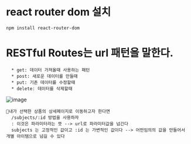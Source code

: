 # react router dom 설치

```
npm install react-router-dom
```


# RESTful Routes는 url 패턴을 말한다.
```
  * get: 데이터 가져올때 사용하는 패턴
  * post: 새로운 데이터를 만들때
  * put: 기존 데이터를 수정할때
  * delete: 데이터를 삭제할때
```
![image](https://github.com/manbock/node.js/assets/145514177/74052111-ddc5-4c4d-a754-6d53ffe41466)
```
🎃내가 선택한 상품의 상세페이지로 이동하고자 한다면
  /subjects/:id 방법을 사용하자
  : 이것은 파라미터라는 뜻 --> url로 파라미터값을 넘긴다
  subjects 는 고정적인 값이고 :id 는 가변적인 값이다 --> 어떤임의의 값을 만들어서 개별 아이템으로 넘길 수 있다
```
